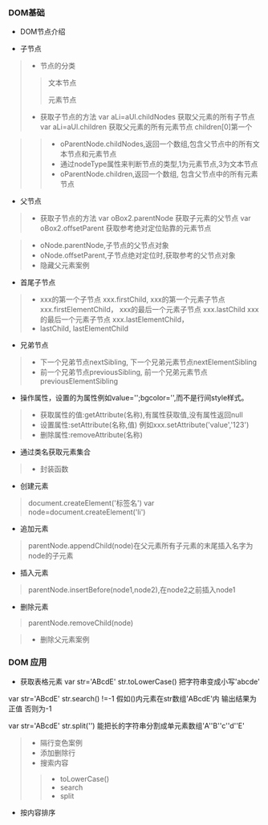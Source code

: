 ### DOM基础

* DOM节点介绍

* 子节点

> * 节点的分类
>> 文本节点
>> 
>> 元素节点
> * 获取子节点的方法
var aLi=aUl.childNodes 获取父元素的所有子节点
var aLi=aUl.children 获取父元素的所有元素节点 children[0]第一个

>> * oParentNode.childNodes,返回一个数组,包含父节点中的所有文本节点和元素节点
>> * 通过nodeType属性来判断节点的类型,1为元素节点,3为文本节点
>> * oParentNode.children,返回一个数组, 包含父节点中的所有元素节点

* 父节点
> * 获取子节点的方法
var oBox2.parentNode 获取子元素的父节点
var oBox2.offsetParent 获取参考绝对定位贴靠的元素节点

> * oNode.parentNode,子节点的父节点对象
> * oNode.offsetParent,子节点绝对定位时,获取参考的父节点对象 
> * 隐藏父元素案例

* 首尾子节点

> * xxx的第一个子节点 xxx.firstChild, 
xxx的第一个元素子节点 xxx.firstElementChild，
xxx的最后一个元素子节点 xxx.lastChild
xxx的最后一个元素子节点 xxx.lastElementChild，
> * lastChild, lastElementChild

* 兄弟节点

> * 下一个兄弟节点nextSibling,
下一个兄弟元素节点nextElementSibling
> * 前一个兄弟节点previousSibling,
前一个兄弟元素节点previousElementSibling

* 操作属性，设置的为属性例如value='';bgcolor='',而不是行间style样式。

> * 获取属性的值:getAttribute(名称),有属性获取值,没有属性返回null 
> * 设置属性:setAttribute(名称,值) 例如xxx.setAttribute('value','123')
> * 删除属性:removeAttribute(名称) 

* 通过类名获取元素集合

> * 封装函数

* 创建元素
> document.createElement('标签名')
var node=document.createElement('li')
* 追加元素
> parentNode.appendChild(node)在父元素所有子元素的末尾插入名字为node的子元素

* 插入元素
> parentNode.insertBefore(node1,node2),在node2之前插入node1

* 删除元素
> parentNode.removeChild(node)


> * 删除父元素案例

### DOM 应用
* 获取表格元素
var str='ABcdE'
str.toLowerCase() 把字符串变成小写'abcde'

var str='ABcdE'
str.search() !=-1 假如()内元素在str数组'ABcdE'内 输出结果为正值 否则为-1

var str='ABcdE'
str.split('') 能把长的字符串分割成单元素数组'A''B''c''d''E'

> * 隔行变色案例
> * 添加删除行
> * 搜索内容
>> * toLowerCase()
>> * search
>> * split

* 按内容排序
